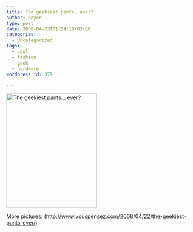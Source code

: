 ```yaml
---
title: The geekiest pants… ever?
author: Rayed
type: post
date: 2008-04-23T01:54:18+03:00
categories:
  - Uncategorized
tags:
  - cool
  - fashion
  - geek
  - hardware
wordpress_id: 379

---
```

<a href='/static/uploads/2008/04/beauty_geek2.jpg'><img src="/static/uploads/2008/04/beauty_geek2-239x300.jpg" alt="The geekiest pants… ever?" title="The geekiest pants… ever?" width="239" height="300" class="alignnone size-medium wp-image-378" srcset="/static/uploads/2008/04/beauty_geek2-239x300.jpg 239w, /static/uploads/2008/04/beauty_geek2.jpg 468w" sizes="(max-width: 239px) 100vw, 239px" /></a>

More pictures: (http://www.vouspensez.com/2008/04/22/the-geekiest-pants-ever/)
